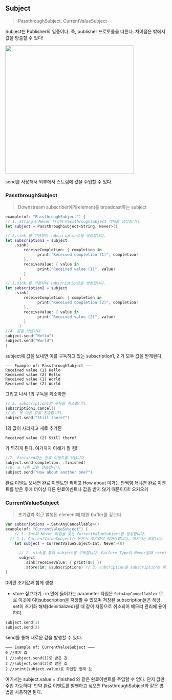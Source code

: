 ## Subject
> PassthroughSubject, CurrentValueSubject 

Subject는 Publisher의 일종이다. 즉, publisher 프로토콜을 따른다.
차이점은 밖에서 값을 방출할 수 있다!

<img src="https://hackmd.io/_uploads/BkWfaQQH3.png" width="400">

send를 사용해서 외부에서 스트림에 값을 주입할 수 있다.

### PassthroughSubject
> Downstream subscriber에게 element를 broadcast하는 subject

```swift
example(of: "PassthroughSubject") {
// 1. String과 Never 타입의 PassthroughSubject 객체를 생성합니다.
let subject = PassthroughSubject<String, Never>()

// 2.sink 를 이용하여 subscription1을 생성합니다.
let subscription1 = subject
    .sink(
        receiveCompletion: { completion in
              print("Received completion (1)", completion)
        },
        receiveValue: { value in
              print("Received value (1)", value)
        }
      )
// 3.sink 를 이용하여 subscription2을 생성합니다.
let subscription2 = subject
    .sink(
        receiveCompletion: { completion in
              print("Received completion (2)", completion)
        },
        receiveValue: { value in
              print("Received value (2)", value)
        }
      )
//4. 값을 보냅니다.
subject.send("Hello")
subject.send("World")
}
```

subject에 값을 보내면 이를 구독하고 있는 subscription1, 2 가 모두 값을 받게된다.
```
——— Example of: PassthroughSubject ———
Received value (1) Hello
Received value (2) Hello
Received value (1) World
Received value (2) World
```

그리고 나서 1의 구독을 취소하면
```swift
// 5. subscription1의 구독을 취소합니다.
subscription1.cancel()
// 6. 또 다른 값을 전송합니다.
subject.send("Still there?")
```

1의 값이 사라지고 새로 추가된 
```
Received value (2) Still there?
```
가 찍히게 된다. 여기까지 이해가 잘 됨!!

```swift
//7. finished라는 완료 이벤트를 보냅니다
subject.send(completion: .finished)
//8. 또 다른 값을 전송합니다.
subject.send("How about another one?")
```

완료 이벤트 보내면 완료 이벤트만 찍히고 How about 이거는 안찍힘 왜냐면 완료 이벤트를 받은 후에 더이상 다른 완료이벤트나 값을 받지 않기 때문이다!! 오키오키

### CurrentValueSubject
> 초기값과 최근 발행된 element에 대한 buffer를 갖는다.

```swift
var subscriptions = Set<AnyCancellable>()
example(of: "CurrentValueSubject") {
    // 1. Int와 Never 타입을 갖는 CurrentValueSubject를 생성합니다. 
  // 1-1. CurrentValueSubject는 반드시 초기값이 있어야합니다. 여기서는 0입니다.
    let subject = CurrentValueSubject<Int, Never>(0)
      
      // 2. sink를 통해 subject를 구독합니다. Failure Type이 Never일때 receiveCompletion은 생략 가능합니다.
      subject
        .sink(receiveValue: { print($0) })
        .store(in: &subscriptions) // 3. subcription을 subscriptions 묶음에 저장합니다.
}
```
0이란 초기값과 함께 생성

- store 짚고가기 : in 안에 들어가는 parameter 타입은 `Set<AnyCancellable>` 으로 이곳에 여fjsubscription을 저장할 수 있으며 저장된 subscription들은 해당 set이 초기화 해체(deinitialized)될 때 같이 자동으로 취소되어 메모리 관리에 용이하다.
    
```swift
subject.send(1)
subject.send(2)
```
send를 통해 새로운 값을 발행할 수 있다.

```
——— Example of: CurrentValueSubject ———
0 //초기 값
1 //subject.send(1)로 받은 값
2 //subject.send(2)로 받은 값
2 //print(subject.value)로 확인한 현재 값
```

여기서는 subject.value = .finished 와 같은 완료이벤트를 주입할 수 없다. 단지 값만 주입 가능하다! 만약 완료 이벤트를 발핸하고 싶으면 PassthroughSubject와 같은 방법을 사용하면 된다.
